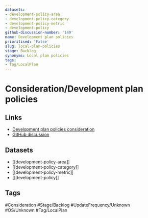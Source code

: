 ```yaml
---
datasets:
- development-policy-area
- development-policy-category
- development-policy-metric
- development-policy
github-discussion-number: '149'
name: Development plan policies
prioritised: 'False'
slug: local-plan-policies
stage: Backlog
synonyms: Local plan policies
tags:
- Tag/LocalPlan
---
```


# Consideration/Development plan policies



## Links

* [Development plan policies consideration](https://design.planning.data.gov.uk/planning-consideration/local-plan-policies)
* [GitHub discussion](https://github.com/digital-land/data-standards-backlog/discussions/149)

## Datasets

* [[development-policy-area]]
* [[development-policy-category]]
* [[development-policy-metric]]
* [[development-policy]]

## Tags

#Consideration #Stage/Backlog #UpdateFrequency/Unknown #OS/Unknown #Tag/LocalPlan